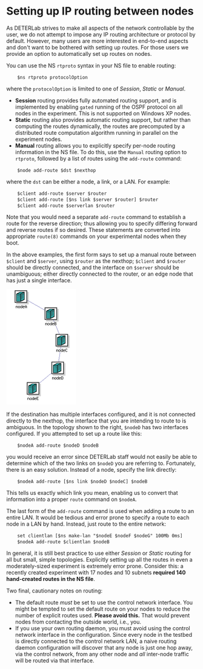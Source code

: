 # Setting up IP routing between nodes

As DETERLab strives to make all aspects of the network controllable by the user, we do not attempt to impose any IP routing architecture or protocol by default. However, many users are more interested in end-to-end aspects and don't want to be bothered with setting up routes. For those users we provide an option to automatically set up routes on nodes.

You can use the NS `rtproto` syntax in your NS file to enable routing:

```
    $ns rtproto protocolOption
```

where the `protocolOption` is limited to one of *Session*, *Static* or *Manual*.

* **Session** routing provides fully automated routing support, and is implemented by enabling `gated` running of the OSPF protocol on all nodes in the experiment. This is not supported on Windows XP nodes.
* **Static** routing also provides automatic routing support, but rather than computing the routes dynamically, the routes are precomputed by a distributed route computation algorithm running in parallel on the experiment nodes.
* **Manual** routing allows you to explicitly specify per-node routing information in the NS file. To do this, use the `Manual` routing option to `rtproto`, followed by a list of routes using the `add-route` command:

```
    $node add-route $dst $nexthop
```

where the `dst` can be either a node, a link, or a LAN. For example:

```
    $client add-route $server $router
    $client add-route [$ns link $server $router] $router
    $client add-route $serverlan $router
```

Note that you would need a separate `add-route` command to establish a route for the reverse direction; thus allowing you to specify differing forward and reverse routes if so desired. These statements are converted into appropriate `route(8)` commands on your experimental nodes when they boot.

In the above examples, the first form says to set up a manual route between `$client` and `$server`, using `$router` as the nexthop; `$client` and `$router` should be directly connected, and the interface on `$server` should be unambiguous; either directly connected to the router, or an edge node that has just a single interface.

![Example of routing](../img/routing.png)

If the destination has multiple interfaces configured, and it is not connected directly to the nexthop, the interface that you are intending to route to is ambiguous. In the topology shown to the right, `$nodeD` has two interfaces configured. If you attempted to set up a route like this:
```
    $nodeA add-route $nodeD $nodeB
```

you would receive an error since DETERLab staff would not easily be able to determine which of the two links on `$nodeD` you are referring to. Fortunately, there is an easy solution. Instead of a node, specify the link directly:

```
    $nodeA add-route [$ns link $nodeD $nodeC] $nodeB
```

This tells us exactly which link you mean, enabling us to convert that information into a proper `route` command on `$nodeA`.

The last form of the `add-route` command is used when adding a route to an entire LAN. It would be tedious and error prone to specify a route to each node in a LAN by hand. Instead, just route to the entire network:

```
    set clientlan [$ns make-lan "$nodeE $nodeF $nodeG" 100Mb 0ms]
    $nodeA add-route $clientlan $nodeB
```

In general, it is still best practice to use either *Session* or *Static* routing for all but small, simple topologies. Explicitly setting up all the routes in even a moderately-sized experiment is extremely error prone. Consider this: a recently created experiment with 17 nodes and 10 subnets **required 140 hand-created routes in the NS file**.

Two final, cautionary notes on routing:

* The default route *must* be set to use the control network interface. You might be tempted to set the default route on your nodes to reduce the number of explicit routes used. **Please avoid this.** That would prevent nodes from contacting the outside world, i.e., you. 
* If you use your own routing daemon, you must avoid using the control network interface in the configuration. Since every node in the testbed is directly connected to the control network LAN, a naive routing daemon configuration will discover that any node is just one hop away, via the control network, from any other node and *all* inter-node traffic will be routed via that interface.

